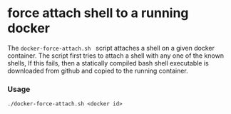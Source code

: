 # force attach shell to a running docker 


The ```docker-force-attach.sh ``` script attaches a shell on a given docker container.
The script first tries to attach a shell with any one of the known shells, 
If this fails, then a statically compiled bash shell executable is downloaded from github and copied to the running container.

### Usage

```./docker-force-attach.sh <docker id>```

